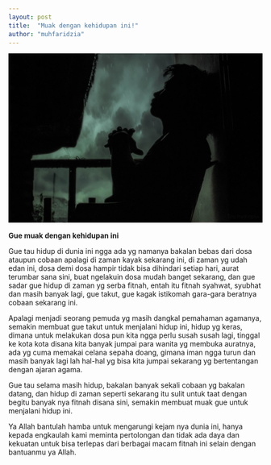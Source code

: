 ```yaml
---
layout: post
title:  "Muak dengan kehidupan ini!"
author: "muhfaridzia"
---
```


![hidup](/img/pexels-photo-268833.jpeg)

**Gue muak dengan kehidupan ini**

Gue tau hidup di dunia ini ngga ada yg namanya bakalan bebas dari dosa ataupun cobaan apalagi di zaman kayak sekarang ini, di zaman yg udah edan ini, dosa demi dosa hampir tidak bisa dihindari setiap hari, aurat terumbar sana sini, buat ngelakuin dosa mudah banget sekarang, dan gue sadar gue hidup di zaman yg serba fitnah, entah itu fitnah syahwat, syubhat dan masih banyak lagi, gue takut, gue kagak istikomah gara-gara beratnya cobaan sekarang ini.

Apalagi menjadi seorang pemuda yg masih dangkal pemahaman agamanya, semakin membuat gue takut untuk menjalani hidup ini, hidup yg keras, dimana untuk melakukan dosa pun kita ngga perlu susah susah lagi, tinggal ke kota kota disana kita banyak jumpai para wanita yg membuka auratnya, ada yg cuma memakai celana sepaha doang, gimana iman ngga turun dan masih banyak lagi lah hal-hal yg bisa kita jumpai sekarang yg bertentangan dengan ajaran agama.

Gue tau selama masih hidup, bakalan banyak sekali cobaan yg bakalan datang, dan hidup di zaman seperti sekarang itu sulit untuk taat dengan begitu banyak nya fitnah disana sini, semakin membuat muak gue untuk menjalani hidup ini.

Ya Allah bantulah hamba untuk mengarungi kejam nya dunia ini, hanya kepada engkaulah kami meminta pertolongan dan tidak ada daya dan kekuatan untuk bisa terlepas dari berbagai macam fitnah ini selain dengan bantuanmu ya Allah.

